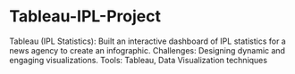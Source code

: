 # Tableau-IPL-Project
Tableau (IPL Statistics): Built an interactive dashboard of IPL statistics for a news agency to create an infographic. Challenges: Designing dynamic and engaging visualizations. Tools: Tableau, Data Visualization techniques
